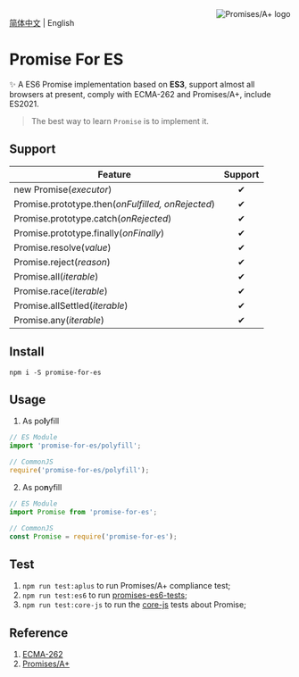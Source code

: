 <a href="https://promisesaplus.com/">
    <img
        title="Promises/A+ 1.1.1 compliant"
        alt="Promises/A+ logo"
        src="https://promisesaplus.com/assets/logo-small.png"
        align="right"
    />
</a>


[简体中文](https://gitee.com/ambit/promise-for-es) | English


# Promise For ES
✨ A ES6 Promise implementation based on **ES3**, support almost all browsers at present, comply with ECMA-262 and Promises/A+, include ES2021.


> The best way to learn `Promise` is to implement it.


## Support
|Feature|Support|
|-|:-:|
|new Promise(*executor*)|✔|
|Promise.prototype.then(*onFulfilled, onRejected*)|✔|
|Promise.prototype.catch(*onRejected*)|✔|
|Promise.prototype.finally(*onFinally*)|✔|
|Promise.resolve(*value*)|✔|
|Promise.reject(*reason*)|✔|
|Promise.all(*iterable*)|✔|
|Promise.race(*iterable*)|✔|
|Promise.allSettled(*iterable*)|✔|
|Promise.any(*iterable*)|✔|


## Install
```
npm i -S promise-for-es
```


## Usage
1. As po**l**yfill
```javascript
// ES Module
import 'promise-for-es/polyfill';
```
```javascript
// CommonJS
require('promise-for-es/polyfill');
```
2. As po**n**yfill
```javascript
// ES Module
import Promise from 'promise-for-es';
```
```javascript
// CommonJS
const Promise = require('promise-for-es');
```


## Test
1. `npm run test:aplus` to run Promises/A+ compliance test;
1. `npm run test:es6` to run <a href="https://github.com/promises-es6/promises-es6" target="_blank">promises-es6-tests</a>;
1. `npm run test:core-js` to run the <a href="https://github.com/zloirock/core-js/tree/master/tests/pure" target="_blank">core-js</a> tests about Promise;



## Reference
1. <a href="https://www.ecma-international.org/ecma-262/11.0/index.html#sec-promise-objects" target="_blank">ECMA-262</a>
1. <a href="https://promisesaplus.com/" target="_blank">Promises/A+</a>
